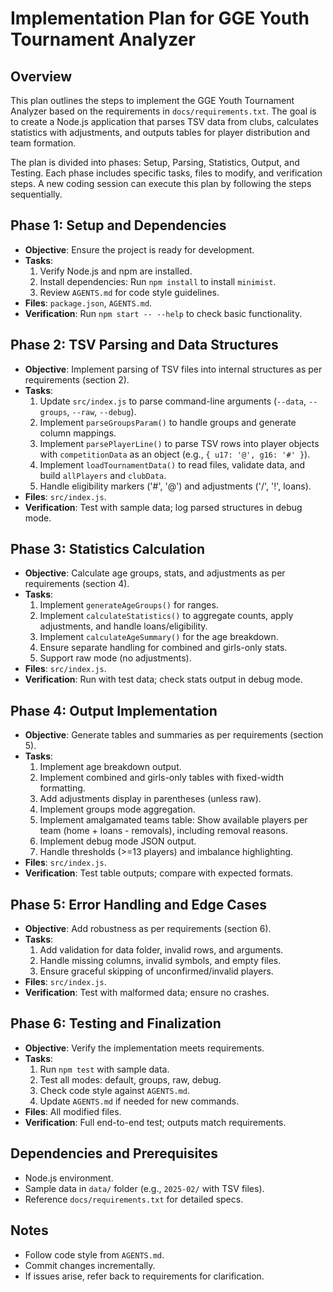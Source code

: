 # Implementation Plan for GGE Youth Tournament Analyzer

## Overview
This plan outlines the steps to implement the GGE Youth Tournament Analyzer based on the requirements in `docs/requirements.txt`. The goal is to create a Node.js application that parses TSV data from clubs, calculates statistics with adjustments, and outputs tables for player distribution and team formation.

The plan is divided into phases: Setup, Parsing, Statistics, Output, and Testing. Each phase includes specific tasks, files to modify, and verification steps. A new coding session can execute this plan by following the steps sequentially.

## Phase 1: Setup and Dependencies
- **Objective**: Ensure the project is ready for development.
- **Tasks**:
  1. Verify Node.js and npm are installed.
  2. Install dependencies: Run `npm install` to install `minimist`.
  3. Review `AGENTS.md` for code style guidelines.
- **Files**: `package.json`, `AGENTS.md`.
- **Verification**: Run `npm start -- --help` to check basic functionality.

## Phase 2: TSV Parsing and Data Structures
- **Objective**: Implement parsing of TSV files into internal structures as per requirements (section 2).
- **Tasks**:
  1. Update `src/index.js` to parse command-line arguments (`--data`, `--groups`, `--raw`, `--debug`).
  2. Implement `parseGroupsParam()` to handle groups and generate column mappings.
  3. Implement `parsePlayerLine()` to parse TSV rows into player objects with `competitionData` as an object (e.g., `{ u17: '@', g16: '#' }`).
  4. Implement `loadTournamentData()` to read files, validate data, and build `allPlayers` and `clubData`.
  5. Handle eligibility markers ('#', '@') and adjustments ('/', '!', loans).
- **Files**: `src/index.js`.
- **Verification**: Test with sample data; log parsed structures in debug mode.

## Phase 3: Statistics Calculation
- **Objective**: Calculate age groups, stats, and adjustments as per requirements (section 4).
- **Tasks**:
  1. Implement `generateAgeGroups()` for ranges.
  2. Implement `calculateStatistics()` to aggregate counts, apply adjustments, and handle loans/eligibility.
  3. Implement `calculateAgeSummary()` for the age breakdown.
  4. Ensure separate handling for combined and girls-only stats.
  5. Support raw mode (no adjustments).
- **Files**: `src/index.js`.
- **Verification**: Run with test data; check stats output in debug mode.

## Phase 4: Output Implementation
- **Objective**: Generate tables and summaries as per requirements (section 5).
- **Tasks**:
  1. Implement age breakdown output.
  2. Implement combined and girls-only tables with fixed-width formatting.
  3. Add adjustments display in parentheses (unless raw).
  4. Implement groups mode aggregation.
  5. Implement amalgamated teams table: Show available players per team (home + loans - removals), including removal reasons.
  6. Implement debug mode JSON output.
  7. Handle thresholds (>=13 players) and imbalance highlighting.
- **Files**: `src/index.js`.
- **Verification**: Test table outputs; compare with expected formats.

## Phase 5: Error Handling and Edge Cases
- **Objective**: Add robustness as per requirements (section 6).
- **Tasks**:
  1. Add validation for data folder, invalid rows, and arguments.
  2. Handle missing columns, invalid symbols, and empty files.
  3. Ensure graceful skipping of unconfirmed/invalid players.
- **Files**: `src/index.js`.
- **Verification**: Test with malformed data; ensure no crashes.

## Phase 6: Testing and Finalization
- **Objective**: Verify the implementation meets requirements.
- **Tasks**:
  1. Run `npm test` with sample data.
  2. Test all modes: default, groups, raw, debug.
  3. Check code style against `AGENTS.md`.
  4. Update `AGENTS.md` if needed for new commands.
- **Files**: All modified files.
- **Verification**: Full end-to-end test; outputs match requirements.

## Dependencies and Prerequisites
- Node.js environment.
- Sample data in `data/` folder (e.g., `2025-02/` with TSV files).
- Reference `docs/requirements.txt` for detailed specs.

## Notes
- Follow code style from `AGENTS.md`.
- Commit changes incrementally.
- If issues arise, refer back to requirements for clarification.